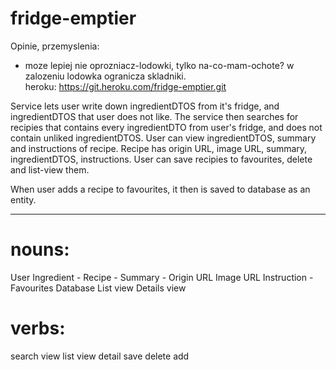 # fridge-emptier

Opinie, przemyslenia:
- moze lepiej nie oprozniacz-lodowki, tylko na-co-mam-ochote? w zalozeniu lodowka ogranicza skladniki.  
heroku: https://git.heroku.com/fridge-emptier.git

Service lets user write down ingredientDTOS from it's fridge, and ingredientDTOS that user does not like. The service then searches for recipies that contains every ingredientDTO from user's fridge, and does not contain unliked ingredientDTOS. User can view ingredientDTOS, summary and instructions of recipe. Recipe has origin URL, image URL, summary, ingredientDTOS, instructions. User can save recipies to favourites, delete and list-view them.

When user adds a recipe to favourites, it then is saved to database as an entity.

----
# nouns:
User
Ingredient -
Recipe -
Summary -
Origin URL
Image URL
Instruction -
Favourites
Database
List view
Details view

# verbs:
search
view list
view detail
save
delete
add